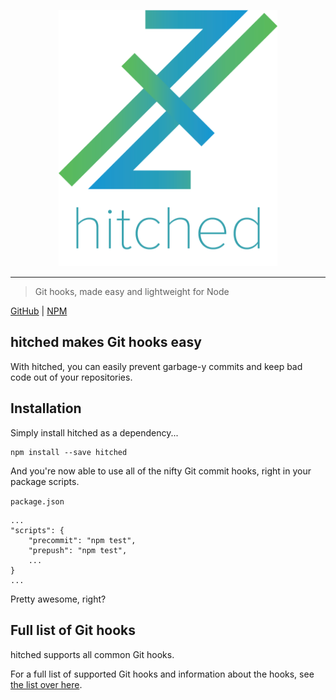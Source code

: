 <p align="center" style="text-align: center;"><img src="https://github.com/ethanent/hitched/blob/master/media/hitched-textIncluded.png?raw=true" width="350" alt="hitched logo"/></p>

---

> Git hooks, made easy and lightweight for Node

[GitHub](https://github.com/Ethanent/hitched) | [NPM](https://www.npmjs.com/package/hitched)

## hitched makes Git hooks easy

With hitched, you can easily prevent garbage-y commits and keep bad code out of your repositories.

## Installation

Simply install hitched as a dependency...

```shell
npm install --save hitched
```

And you're now able to use all of the nifty Git commit hooks, right in your package scripts.

`package.json`
```
...
"scripts": {
	"precommit": "npm test",
	"prepush": "npm test",
	...
}
...
```

Pretty awesome, right?

## Full list of Git hooks

hitched supports all common Git hooks.

For a full list of supported Git hooks and information about the hooks, see [the list over here](https://github.com/ethanent/hitched/blob/master/docs/hooks.md).